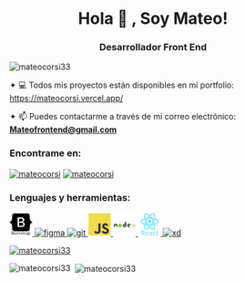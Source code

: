 <h1 align="center">Hola 👋 , Soy Mateo!</h1><h3 align="center">Desarrollador Front End</h3><p align="left"> <img src="https://komarev.com/ghpvc/?username=mateocorsi33&label=Profile%20views&color=0e75b6&style=flat" alt="mateocorsi33" /> </p>

✦ 💻 Todos mis proyectos están disponibles en mi portfolio: https://mateocorsi.vercel.app/

✦ 📫 Puedes contactarme a través de mi correo electrónico: **Mateofrontend@gmail.com**

<h3 align="left">Encontrame en:</h3>


<p align="left" >
<a href="https://linkedin.com/in/mateocorsi" target="blank"><img align="center" src="https://raw.githubusercontent.com/rahuldkjain/github-profile-readme-generator/master/src/images/icons/Social/linked-in-alt.svg" alt="mateocorsi" height="30" width="40" /></a>
<a href="https://discord.gg/mateocorsi" target="blank"><img align="center" src="https://raw.githubusercontent.com/rahuldkjain/github-profile-readme-generator/master/src/images/icons/Social/discord.svg" alt="mateocorsi" height="30" width="40" /></a></p><h3 align="left">Lenguajes y herramientas:</h3><p align="left">



<a href="https://getbootstrap.com" target="_blank" rel="noreferrer"> <img src="https://raw.githubusercontent.com/devicons/devicon/master/icons/bootstrap/bootstrap-plain-wordmark.svg" alt="bootstrap" width="40" height="40"/> </a> <a href="https://www.figma.com/" target="_blank" rel="noreferrer"> <img src="https://www.vectorlogo.zone/logos/figma/figma-icon.svg" alt="figma" width="40" height="40"/> </a> <a href="https://git-scm.com/" target="_blank" rel="noreferrer"> <img src="https://www.vectorlogo.zone/logos/git-scm/git-scm-icon.svg" alt="git" width="40" height="40"/> </a> <a href="https://developer.mozilla.org/en-US/docs/Web/JavaScript" target="_blank" rel="noreferrer"> <img src="https://raw.githubusercontent.com/devicons/devicon/master/icons/javascript/javascript-original.svg" alt="javascript" width="40" height="40"/> </a> <a href="https://nodejs.org" target="_blank" rel="noreferrer"> <img src="https://raw.githubusercontent.com/devicons/devicon/master/icons/nodejs/nodejs-original-wordmark.svg" alt="nodejs" width="40" height="40"/> </a> <a href="https://reactjs.org/" target="_blank" rel="noreferrer"> <img src="https://raw.githubusercontent.com/devicons/devicon/master/icons/react/react-original-wordmark.svg" alt="react" width="40" height="40"/> </a> <a href="https://www.adobe.com/products/xd.html" target="_blank" rel="noreferrer"> <img src="https://cdn.worldvectorlogo.com/logos/adobe-xd.svg" alt="xd" width="40" height="40"/> </a> </p>

<p align="left"> <a href="https://github.com/ryo-ma/github-profile-trophy"><img src="https://github-profile-trophy.vercel.app/?username=mateocorsi33" alt="mateocorsi33" /></a></p>

<p><img align="left" src="https://github-readme-stats.vercel.app/api/top-langs?username=mateocorsi33&show_icons=true&locale=en&layout=compact" alt="mateocorsi33" /></p><p>

&nbsp; <img align="center" src="https://github-readme-stats.vercel.app/api?username=mateocorsi33&show_icons=true&locale=en" alt="mateocorsi33" /></p>
